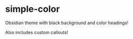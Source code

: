﻿# simple-color

Obsidian theme with black background and color headings!

Also includes custom callouts!